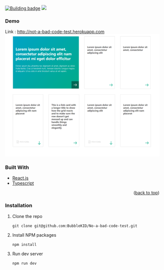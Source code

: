 <div id="top"></div>

<!-- PROJECT SHIELDS -->
<a href="https://app.travis-ci.com/github/BubbleKID/not-a-bad-code-test.herokuapp.com" alt="Activity">
    <img alt="Building badge" src="https://app.travis-ci.com/BubbleKID/Not-a-bad-code-test.svg?branch=master"></a>    
<a href="https://codecov.io/gh/BubbleKID/Not-a-bad-code-test">
    <img src="https://codecov.io/gh/BubbleKID/Not-a-bad-code-test/branch/master/graph/badge.svg?token=60YDH3NGO6"/>
</a>

### Demo
Link : http://not-a-bad-code-test.herokuapp.com
<a href="http://not-a-bad-code-test.herokuapp.com/"><img src="https://raw.githubusercontent.com/BubbleKID/No-a-bad-code-test/master/screenshot.png" alt="not-a-bad-code-test.herokuapp.com" /></a>

### Built With
* [React.js](https://reactjs.org/)
* [Typescript](https://www.typescriptlang.org/)

<p align="right">(<a href="#top">back to top</a>)</p>

### Installation
1. Clone the repo
   ```sha
   git clone git@github.com:BubbleKID/No-a-bad-code-test.git
   ```
2. Install NPM packages
   ```sh
   npm install
   ```
3. Run dev server
   ```sh
   npm run dev
   ```

